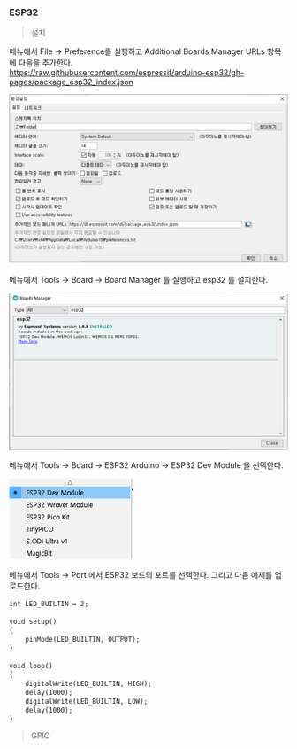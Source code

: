 ### ESP32   

> 설치   

메뉴에서 File → Preference를 실행하고 Additional Boards Manager URLs 항목에 다음을 추가한다.   
https://raw.githubusercontent.com/espressif/arduino-esp32/gh-pages/package_esp32_index.json   

![arduino json](../images/01_json.png)

메뉴에서 Tools → Board → Board Manager 를 실행하고 esp32 를 설치한다.   

![board manager](../images/02_boardmanager.png)    

메뉴에서 Tools → Board → ESP32 Arduino → ESP32 Dev Module 을 선택한다.   

![board](../images/03_board.png)   

메뉴에서 Tools → Port 에서 ESP32 보드의 포트를 선택한다. 그리고 다음 예제를 업로드한다.   

```   
int LED_BUILTIN = 2;

void setup()
{
	pinMode(LED_BUILTIN, OUTPUT);
}

void loop()
{
	digitalWrite(LED_BUILTIN, HIGH);
	delay(1000);
	digitalWrite(LED_BUILTIN, LOW);
	delay(1000);
}
```   

> GPIO   

